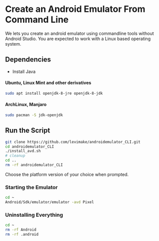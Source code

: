 # Create an Android Emulator From Command Line

We lets you create an android emulator using commandline tools without Android Studio. You are expected to work with a Linux based operating system.

## Dependencies
- Install Java
#### Ubuntu, Linux Mint and other derivatives
```sh
sudo apt install openjdk-8-jre openjdk-8-jdk
```
#### ArchLinux, Manjaro
```sh
sudo pacman -S jdk-openjdk
```
  
## Run the Script
```sh
git clone https://github.com/levimake/androidemulator_CLI.git
cd androidemulator_CLI
./install_avd.sh
# cleanup
cd ..
rm -rf androidemulator_CLI
```


Choose the platform version of your choice when prompted.

### Starting the Emulator
```sh
cd ~
Android/Sdk/emulator/emulator -avd Pixel
```

### Uninstalling Everything
```sh
cd ~
rm -rf Android
rm -rf .android
```


